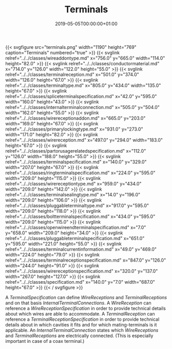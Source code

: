 ﻿---
title: Terminals
toc: false
type: specs
date: "2019-05-05T00:00:00+01:00"
draft: false
menu:
  vec120:
    identifier: description-of-components/terminals    
    parent: description-of-components
    weight: 1003005 

# Prev/next pager order (if `docs_section_pager` enabled in `params.toml`)
weight: 1003005
---
{{< svgfigure src="terminals.png" width="1190" height="769" caption="Terminals" numbered="true" >}}
  {{< svglink relref="../../classes/wireaddontype.md" x="756.0" y="665.0" width="114.0" height="82.0" >}}
  {{< svglink relref="../../classes/conductormaterial.md" x="714.0" y="126.0" width="122.0" height="55.0" >}}
  {{< svglink relref="../../classes/terminalreception.md" x="501.0" y="374.0" width="126.0" height="67.0" >}}
  {{< svglink relref="../../classes/terminaltype.md" x="805.0" y="434.0" width="135.0" height="67.0" >}}
  {{< svglink relref="../../classes/spliceterminalspecification.md" x="42.0" y="595.0" width="160.0" height="43.0" >}}
  {{< svglink relref="../../classes/internalterminalconnection.md" x="505.0" y="504.0" width="162.0" height="55.0" >}}
  {{< svglink relref="../../classes/wirereceptionaddon.md" x="665.0" y="203.0" width="169.0" height="67.0" >}}
  {{< svglink relref="../../classes/primarylockingtype.md" x="931.0" y="273.0" width="171.0" height="82.0" >}}
  {{< svglink relref="../../classes/wirereception.md" x="497.0" y="294.0" width="183.0" height="67.0" >}}
  {{< svglink relref="../../classes/partorusagerelatedspecification.md" x="112.0" y="126.0" width="188.0" height="55.0" >}}
  {{< svglink relref="../../classes/terminalspecification.md" x="140.0" y="329.0" width="207.0" height="67.0" >}}
  {{< svglink relref="../../classes/ringterminalspecification.md" x="224.0" y="595.0" width="209.0" height="115.0" >}}
  {{< svglink relref="../../classes/wirereceptiontype.md" x="959.0" y="434.0" width="209.0" height="142.0" >}}
  {{< svglink relref="../../classes/terminalsealingtype.md" x="14.0" y="196.0" width="209.0" height="106.0" >}}
  {{< svglink relref="../../classes/pluggableterminaltype.md" x="917.0" y="595.0" width="209.0" height="118.0" >}}
  {{< svglink relref="../../classes/boltterminalspecification.md" x="434.0" y="595.0" width="209.0" height="115.0" >}}
  {{< svglink relref="../../classes/openwireendterminalspecification.md" x="7.0" y="658.0" width="209.0" height="34.0" >}}
  {{< svglink relref="../../classes/pluggableterminalspecification.md" x="651.0" y="595.0" width="221.0" height="55.0" >}}
  {{< svglink relref="../../classes/terminalcurrentinformation.md" x="49.0" y="469.0" width="224.0" height="79.0" >}}
  {{< svglink relref="../../classes/terminalreceptionspecification.md" x="847.0" y="126.0" width="244.0" height="91.0" >}}
  {{< svglink relref="../../classes/wirereceptionspecification.md" x="320.0" y="137.0" width="267.0" height="127.0" >}}
  {{< svglink relref="../../classes/specification.md" x="140.0" y="7.0" width="687.0" height="67.0" >}}
{{< / svgfigure >}}
<html>   <head>     </head>   <body>     <p> A <i>TerminalSpecification</i> can define <i>WireReceptions</i> and <i>TerminalReceptions</i> and on that basis <i>InternalTerminalConnections</i>. A <i>WireReception</i> can reference a <i>WireReceptionSpecification</i> in order to provide technical details about which wires are able to accommodate. A <i>TerminalReception</i> can reference a <i>TerminalReceptionSpecification</i> in order to provide technical details about in which cavities it fits and for which mating-terminals is it applicable. An <i>InternalTerminalConnection</i> states which <i>WireReceptions</i> and <i>Terminal­Receptions</i> are electrically connected. (This is especially important in case of a coax terminal.)      </p>    </body> </html> 
